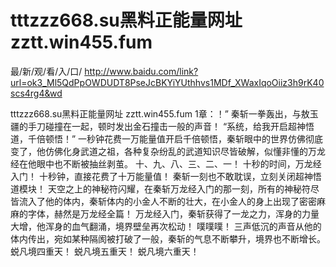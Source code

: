 # tttzzz668.su黑料正能量网址 zztt.win455.fum

最/新/观/看/入/口/ http://www.baidu.com/link?url=ok3_Ml5QdPpOWDUDT8PseJcBKYiYUthhvs1MDf_XWaxIqoOiiz3h9rK40scs4rg4&wd

tttzzz668.su黑料正能量网址 zztt.win455.fum
1章：！”
    秦斩一拳轰出，与敖玉疆的手刀碰撞在一起，顿时发出金石撞击一般的声音！
    “系统，给我开启超神悟道，千倍顿悟！”
    一秒钟花费一万能量值开启千倍顿悟，秦斩眼中的世界仿佛彻底变了，他仿佛化身武道之祖，各种复杂纷乱的武道知识尽皆破解，似懂非懂的万龙经在他眼中也不断被抽丝剥茧。
    十、九、八、三、二、一！
    十秒的时间，万龙经入门！
    十秒钟，直接花费了十万能量值！
    秦斩一刻也不敢耽误，立刻关闭超神悟道模块！
    天空之上的神秘符闪耀，在秦斩万龙经入门的那一刻，所有的神秘符尽皆流入了他的体内，秦斩体内的小金人不断的壮大，在小金人的身上出现了密密麻麻的字体，赫然是万龙经全篇！
    万龙经入门，秦斩获得了一龙之力，浑身的力量大增，他浑身的血气翻涌，境界壁垒再次松动！
    噗噗噗！
    三声低沉的声音从他的体内传出，宛如某种隔阂被打破了一般，秦斩的气息不断攀升，境界也不断增长。
    蜕凡境四重天！
    蜕凡境五重天！
    蜕凡境六重天！
